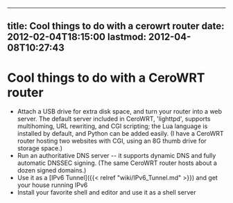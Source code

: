 
---
title: Cool things to do with a cerowrt router
date: 2012-02-04T18:15:00
lastmod: 2012-04-08T10:27:43
---
Cool things to do with a CeroWRT router
=======================================

-   Attach a USB drive for extra disk space, and turn your router into a
    web server. The default server included in CeroWRT, 'lighttpd',
    supports multihoming, URL rewriting, and CGI scripting; the Lua
    language is installed by default, and Python can be added easily. (I
    have a CeroWRT router hosting two websites with CGI, using an 8G
    thumb drive for storage space.)
-   Run an authoritative DNS server -- it supports dynamic DNS and fully
    automatic DNSSEC signing. (The same CeroWRT router hosts about a
    dozen signed domains.)
-   Use it as a [IPv6 Tunnel]({{< relref "wiki/IPv6_Tunnel.md" >}}) and get your
    house running IPv6
-   Install your favorite shell and editor and use it as a shell server

